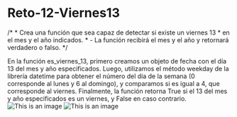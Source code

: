 # Reto-12-Viernes13
/*  * Crea una función que sea capaz de detectar si existe un viernes 13  * en el mes y el año indicados.  * - La función recibirá el mes y el año y retornará verdadero o falso.  */

En la función es_viernes_13, primero creamos un objeto de fecha con el día 13 del mes y año especificados. Luego, utilizamos el método weekday de la librería datetime para obtener el número del día de la semana (0 corresponde al lunes y 6 al domingo), y comparamos si es igual a 4, que corresponde al viernes. Finalmente, la función retorna True si el 13 del mes y año especificados es un viernes, y False en caso contrario.
![This is an image]()
![This is an image]()
